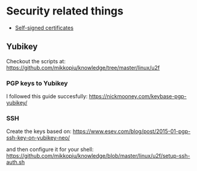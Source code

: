 # Security related things

- [Self-signed certificates](https://github.com/mikkopiu/knowledge/tree/master/security/self-signed-certs)

## Yubikey

Checkout the scripts at: https://github.com/mikkopiu/knowledge/tree/master/linux/u2f

### PGP keys to Yubikey

I followed this guide succesfully: https://nickmooney.com/keybase-pgp-yubikey/

### SSH

Create the keys based on: https://www.esev.com/blog/post/2015-01-pgp-ssh-key-on-yubikey-neo/

and then configure it for your shell: https://github.com/mikkopiu/knowledge/blob/master/linux/u2f/setup-ssh-auth.sh

